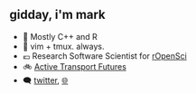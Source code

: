 ## gidday, i'm mark


- :loudspeaker: Mostly C++ and R
- :hammer: vim + tmux. always.
- :euro: Research Software Scientist for [rOpenSci](https://ropensci.org)
- :bike: [Active Transport Futures](https://github.com/atfutures)
- :left_speech_bubble: [twitter](https://twitter.com/bikesRdata), [:globe_with_meridians:](https://mpadge.github.io)
